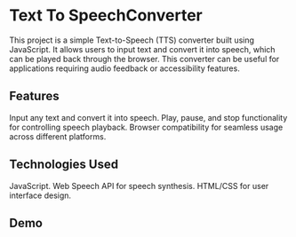 # Text To SpeechConverter

This project is a simple Text-to-Speech (TTS) converter built using JavaScript. It allows users to input text and convert it into speech, which can be played back through the browser. This converter can be useful for applications requiring audio feedback or accessibility features.

## Features
Input any text and convert it into speech. 
Play, pause, and stop functionality for controlling speech playback. 
Browser compatibility for seamless usage across different platforms. 

## Technologies Used
JavaScript. 
Web Speech API for speech synthesis. 
HTML/CSS for user interface design. 

## Demo
[]() 
